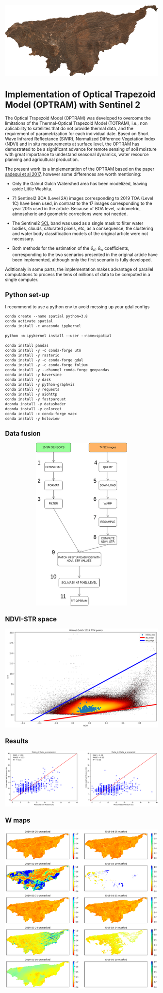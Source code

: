 ![WG-nologo.png](img/WG-nologo.png)

# Implementation of Optical Trapezoid Model (OPTRAM) with Sentinel 2 

The Optical Trapezoid Model (OPTRAM) was developed to overcome the limitations of the Thermal-Optical Trapezoid Model (TOTRAM), i.e., non aplicability to satellites that do not provide thermal data, and the requirement of parametrization for each individual date. Based on Short Wave Infrared Reflectance (SWIR), Normalized Difference Vegetation Index (NDVI) and in situ measurements at surface level, the OPTRAM has demostrated to be a significant advance for remote sensing of soil moisture with great importance to undestand seasonal dynamics, water resource planning and agricultural production.

The present work its a implementation of the OPTRAM based on the paper [sadegui et al 2017](https://www.sciencedirect.com/science/article/abs/pii/S0034425717302493), however some differences are worth mentioning: 

- Only the Galnut Gulch Watershed area has been modelized, leaving aside Little Washita.
- 71 Sentinel2 BOA (Level 2A) images corresponding to 2019 TOA (Level 1C) have been used, in contrast to the 17 images corresponding to the year 2015 used in the article. Because of BOA level, radiometric, atmospheric and geometric corrections were not needed.

- The Sentinel2 [SCL](https://sentinels.copernicus.eu/web/sentinel/technical-guides/sentinel-2-msi/level-2a/algorithm) band was used as a single mask to filter water bodies, clouds, saturated pixels, etc, as a consequence, the clustering and water body classification models of the original article were not necessary.

- Both methods for the estimation of the $\theta_d$, $\theta_w$ coefficients, corresponding to the two scenarios presented in the original article have been implemented, although only the first scenario is fully developed.


Adittionaly in some parts, the implementation makes advantage of parallel computations to process the tens of millions of data to be computed in a single computer.


## Python set-up 

I recommend to use a python env to avoid messing up your gdal configs

```{bash}
conda create --name spatial python=3.8
conda activate spatial
conda install -c anaconda ipykernel

python -m ipykernel install --user --name=spatial

conda install pandas
conda install -y -c conda-forge utm
conda install -y rasterio
conda install -y -c conda-forge gdal
conda install -y -c conda-forge folium
conda install -y --channel conda-forge geopandas
conda install -y haversine
conda install -y dask 
conda install -y python-graphviz
conda install -y requests
conda install -y aiohttp
conda install -y fastparquet
#conda install -y datashader
#conda install -y colorcet
conda install -c conda-forge vaex
conda install -y holoview
```

## Data fusion


<p align="center">
  <img src="img/scheme_full.png" width="300">
</p>




## NDVI-STR space

<p align="center">
  <img src="img/NDVI_STR.png">
</p>


## Results 

<p align="center">
  <img src="img/scenario1_2_comparison.png">
</p>


## W maps

<p align="center">
  <img src="img/W_maps_1.png">
</p>
